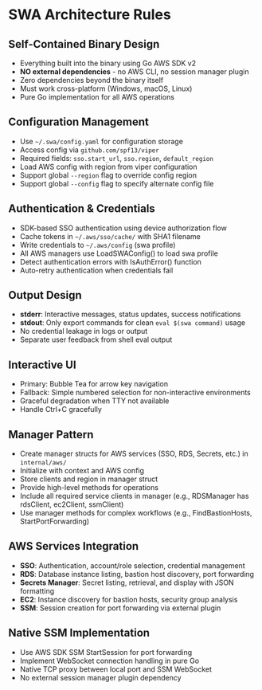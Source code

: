 # SWA Architecture Rules

## Self-Contained Binary Design
- Everything built into the binary using Go AWS SDK v2
- **NO external dependencies** - no AWS CLI, no session manager plugin
- Zero dependencies beyond the binary itself
- Must work cross-platform (Windows, macOS, Linux)
- Pure Go implementation for all AWS operations

## Configuration Management
- Use `~/.swa/config.yaml` for configuration storage
- Access config via `github.com/spf13/viper`
- Required fields: `sso.start_url`, `sso.region`, `default_region`
- Load AWS config with region from viper configuration
- Support global `--region` flag to override config region
- Support global `--config` flag to specify alternate config file

## Authentication & Credentials
- SDK-based SSO authentication using device authorization flow
- Cache tokens in `~/.aws/sso/cache/` with SHA1 filename
- Write credentials to `~/.aws/config` (swa profile)
- All AWS managers use LoadSWAConfig() to load swa profile
- Detect authentication errors with IsAuthError() function
- Auto-retry authentication when credentials fail

## Output Design
- **stderr**: Interactive messages, status updates, success notifications
- **stdout**: Only export commands for clean `eval $(swa command)` usage
- No credential leakage in logs or output
- Separate user feedback from shell eval output

## Interactive UI
- Primary: Bubble Tea for arrow key navigation
- Fallback: Simple numbered selection for non-interactive environments
- Graceful degradation when TTY not available
- Handle Ctrl+C gracefully

## Manager Pattern
- Create manager structs for AWS services (SSO, RDS, Secrets, etc.) in `internal/aws/`
- Initialize with context and AWS config
- Store clients and region in manager struct
- Provide high-level methods for operations
- Include all required service clients in manager (e.g., RDSManager has rdsClient, ec2Client, ssmClient)
- Use manager methods for complex workflows (e.g., FindBastionHosts, StartPortForwarding)

## AWS Services Integration
- **SSO**: Authentication, account/role selection, credential management
- **RDS**: Database instance listing, bastion host discovery, port forwarding
- **Secrets Manager**: Secret listing, retrieval, and display with JSON formatting
- **EC2**: Instance discovery for bastion hosts, security group analysis
- **SSM**: Session creation for port forwarding via external plugin

## Native SSM Implementation
- Use AWS SDK SSM StartSession for port forwarding
- Implement WebSocket connection handling in pure Go
- Native TCP proxy between local port and SSM WebSocket
- No external session manager plugin dependency